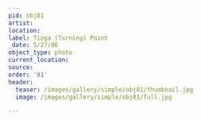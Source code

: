 ```yaml
---
pid: obj81
artist:
location:
label: Tioga (Turning) Point
_date: 5/27/06
object_type: photo
current_location:
source:
order: '81'
header:
  teaser: /images/gallery/simple/obj81/thumbnail.jpg
  image: /images/gallery/simple/obj81/full.jpg

---
```

